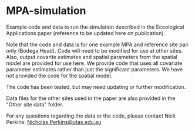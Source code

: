 # MPA-simulation
 Example code and data to run the simulation described in the Ecoological Applications paper (reference to be updated here on publication).
 
 Note that the code and data is for one example MPA and reference site pair only (Bodega Head). Code will need to be modified for use at other sites. Also, output covarite estimates and spatial parameters from the spatial model are provided for use here. We provide code that uses all covariate parameter estimates rather than just the significant parameters. We have not provided the code for the spatial model.
 
 The code has been tested, but may need updating or further modification.
 
 Data files for the other sites used in the paper are also provided in the "Other site data" folder. 
 
 For any questions regarding the data or the code, please contact Nick Perkins: Nicholas.Perkins@utas.edu.au
 

